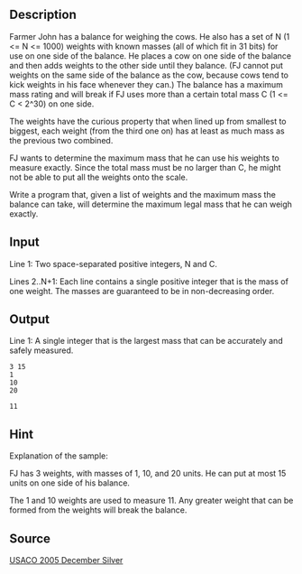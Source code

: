 <h2>Description</h2><p>Farmer John has a balance for weighing the cows. He also has a set of N (1 &lt;= N &lt;= 1000) weights with known masses (all of which fit in 31 bits) for use on one side of the balance. He places a cow on one side of the balance and then adds weights to the other side until they balance. (FJ cannot put weights on the same side of the balance as the cow, because cows tend to kick weights in his face whenever they can.) The balance has a maximum mass rating and will break if FJ uses more than a certain total mass C (1 &lt;= C &lt; 2^30) on one side.
</p>
The weights have the curious property that when lined up from smallest to biggest, each weight (from the third one on) has at least as much mass as the previous two combined.

FJ wants to determine the maximum mass that he can use his weights to measure exactly. Since the total mass must be no larger than C, he might not be able to put all the weights onto the scale.

Write a program that, given a list of weights and the maximum mass the balance can take, will determine the maximum legal mass that he can weigh exactly.<h2>Input</h2><p>Line 1: Two space-separated positive integers, N and C.
</p>
Lines 2..N+1: Each line contains a single positive integer that is the mass of one weight. The masses are guaranteed to be in non-decreasing order.<h2>Output</h2><p>Line 1: A single integer that is the largest mass that can be accurately and safely measured.</p><pre><code class="language-input1">3 15
1
10
20</code></pre><pre><code class="language-output1">11</code></pre><h2>Hint</h2><p>Explanation of the sample:
</p>
FJ has 3 weights, with masses of 1, 10, and 20 units. He can put at most 15 units on one side of his balance.

The 1 and 10 weights are used to measure 11. Any greater weight that can be formed from the weights will break the balance.<h2>Source</h2><a href="searchproblem?field=source&amp;key=USACO+2005+December+Silver">USACO 2005 December Silver</a>
